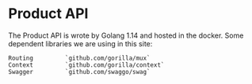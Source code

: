 # Product API

The Product API is wrote by Golang 1.14 and hosted in the docker.
Some dependent libraries we are using in this site:

    Routing         `github.com/gorilla/mux`
    Context         `github.com/gorilla/context`
    Swagger         `github.com/swaggo/swag`